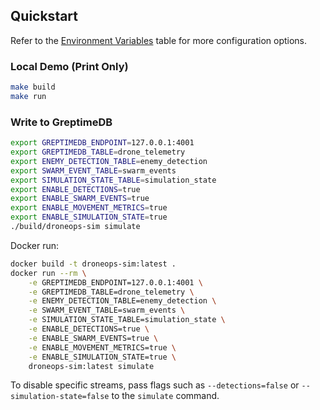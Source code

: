 ## Quickstart

Refer to the [Environment Variables](../README.md#environment-variables) table for more configuration options.

### Local Demo (Print Only)

```bash
make build
make run
```

### Write to GreptimeDB

```bash
export GREPTIMEDB_ENDPOINT=127.0.0.1:4001
export GREPTIMEDB_TABLE=drone_telemetry
export ENEMY_DETECTION_TABLE=enemy_detection
export SWARM_EVENT_TABLE=swarm_events
export SIMULATION_STATE_TABLE=simulation_state
export ENABLE_DETECTIONS=true
export ENABLE_SWARM_EVENTS=true
export ENABLE_MOVEMENT_METRICS=true
export ENABLE_SIMULATION_STATE=true
./build/droneops-sim simulate
```

Docker run:

```bash
docker build -t droneops-sim:latest .
docker run --rm \
    -e GREPTIMEDB_ENDPOINT=127.0.0.1:4001 \
    -e GREPTIMEDB_TABLE=drone_telemetry \
    -e ENEMY_DETECTION_TABLE=enemy_detection \
    -e SWARM_EVENT_TABLE=swarm_events \
    -e SIMULATION_STATE_TABLE=simulation_state \
    -e ENABLE_DETECTIONS=true \
    -e ENABLE_SWARM_EVENTS=true \
    -e ENABLE_MOVEMENT_METRICS=true \
    -e ENABLE_SIMULATION_STATE=true \
    droneops-sim:latest simulate
```

To disable specific streams, pass flags such as `--detections=false` or `--simulation-state=false` to the `simulate` command.

